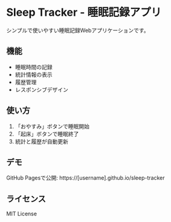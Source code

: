 # Sleep Tracker - 睡眠記録アプリ

シンプルで使いやすい睡眠記録Webアプリケーションです。

## 機能
- 睡眠時間の記録
- 統計情報の表示
- 履歴管理
- レスポンシブデザイン

## 使い方
1. 「おやすみ」ボタンで睡眠開始
2. 「起床」ボタンで睡眠終了
3. 統計と履歴が自動更新

## デモ
GitHub Pagesで公開: https://[username].github.io/sleep-tracker

## ライセンス
MIT License
